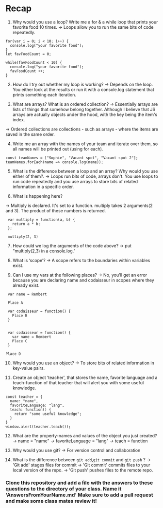 # Recap

1) Why would you use a loop? Write me a for & a while loop that prints your favorite food 10 times.
-> Loops allow you to run the same bits of code repeatedly.
```
for(var i = 0; i < 10; i++) {
  console.log("your favorite food");
}
let favFoodCount = 0;

while(favFoodCount < 10) {
  console.log("your favorite food");
  favFoodCount ++;
}
```

2) How do I try out whether my loop is working?
-> Depends on the loop. You either look at the results or run it with a console.log statement that prints something each iteration.

3) What are arrays? What is an ordered collection?
-> Essentially arrays are lists of things that somehow belong together. Although I believe that JS arrays are actually objects under the hood, with the key being the item's index.

-> Ordered collections are collections - such as arrays - where the items are saved in the same order.

4) Write me an array with the names of your team and iterate over them, so all names will be printed out (using for each).
```
const teamNames = ["Sophie", "Vacant spot", "Vacant spot 2"];
teamNames.forEach(name => console.log(name));
```

5) What is the difference between a loop and an array? Why would you use either of them?.
-> Loops run bits of code, arrays don't. You use loops to run code repeatedly and you use arrays to store bits of related information in a specific order.

6) What is happening here?

-> Multiply is declared. It's set to a function. multiply takes 2 arguments(2 and 3). The product of these numbers is returned.

```
 var multiply = function(a, b) {
   return a * b;
 };

 multiply(2, 3)
```

 7) How could we log the arguments of the code above?
-> put "multiply(2,3) in a console.log."

 8) What is ‘scope’?
-> A scope refers to the boundaries within variables exist.

 9) Can I use my vars at the following places?
 -> No, you'll get an error because you are declaring name and codaisseur in scopes where they already exist.
```
 var name = Rembert

 Place A

 var codaisseur = function() {
   Place B
 }


 var codaisseur = function() {
   var name = Rembert
   Place C
 }

Place D
```

10) Why would you use an object?
-> To store bits of related information in key-value pairs.

11) Create an object ‘teacher', that stores the name, favorite language and a teach-function of that teacher that will alert you with some useful knowledge.
```
const teacher = {
  name: "name",
  favoriteLanguage: "lang",
  teach: function() {
    return "some useful knowledge";
  }
}
window.alert(teacher.teach());
```
12) What are the property-names and values of the object you just created?
-> name = "name"
-> favoriteLanguage = "lang"
-> teach = function

13) Why would you use git?
-> For version control and collaboration

14) What is the difference between `git add`,`git commit` and `git push` ?
-> 'Git add' stages files for commit
-> 'Git commit' commits files to your local version of the repo.
-> 'Git push' pushes files to the remote repo.

### Clone this repository and add a file with the answers to these questions to the directory of your class. Name it 'AnswersFromYourName.md' Make sure to add a pull request and make some class mates review it!
